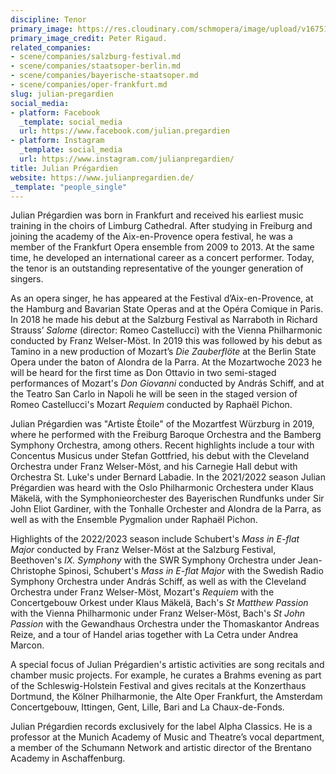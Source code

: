 ```yaml
---
discipline: Tenor
primary_image: https://res.cloudinary.com/schmopera/image/upload/v1675133701/media/2023/01/JulianPregardien_PeterRigaud_rnjpcn.jpg
primary_image_credit: Peter Rigaud.
related_companies:
- scene/companies/salzburg-festival.md
- scene/companies/staatsoper-berlin.md
- scene/companies/bayerische-staatsoper.md
- scene/companies/oper-frankfurt.md
slug: julian-pregardien
social_media:
- platform: Facebook
  _template: social_media
  url: https://www.facebook.com/julian.pregardien
- platform: Instagram
  _template: social_media
  url: https://www.instagram.com/julianpregardien/
title: Julian Prégardien
website: https://www.julianpregardien.de/
_template: "people_single"
---
```

Julian Prégardien was born in Frankfurt and received his earliest music training in the choirs of Limburg Cathedral. After studying in Freiburg and joining the academy of the Aix-en-Provence opera festival, he was a member of the Frankfurt Opera ensemble from 2009 to 2013. At the same time, he developed an international career as a concert performer. Today, the tenor is an outstanding representative of the younger generation of singers.

As an opera singer, he has appeared at the Festival d’Aix-en-Provence, at the Hamburg and Bavarian State Operas and at the Opéra Comique in Paris. In 2018 he made his debut at the Salzburg Festival as Narraboth in Richard Strauss’ _Salome_ (director: Romeo Castellucci) with the Vienna Philharmonic conducted by Franz Welser-Möst. In 2019 this was followed by his debut as Tamino in a new production of Mozart’s _Die Zauberflöte_ at the Berlin State Opera under the baton of Alondra de la Parra. At the Mozartwoche 2023 he will be heard for the first time as Don Ottavio in two semi-staged performances of Mozart's _Don Giovanni_ conducted by András Schiff, and at the Teatro San Carlo in Napoli he will be seen in the staged version of Romeo Castellucci's Mozart _Requiem_ conducted by Raphaël Pichon.

Julian Prégardien was "Artiste Ètoile" of the Mozartfest Würzburg in 2019, where he performed with the Freiburg Baroque Orchestra and the Bamberg Symphony Orchestra, among others. Recent highlights include a tour with Concentus Musicus under Stefan Gottfried, his debut with the Cleveland Orchestra under Franz Welser-Möst, and his Carnegie Hall debut with Orchestra St. Luke's under Bernard Labadie. In the 2021/2022 season Julian Prégardien was heard with the Oslo Philharmonic Orchestera under Klaus Mäkelä, with the Symphonieorchester des Bayerischen Rundfunks under Sir John Eliot Gardiner, with the Tonhalle Orchester and Alondra de la Parra, as well as with the Ensemble Pygmalion under Raphaël Pichon.

Highlights of the 2022/2023 season include Schubert's _Mass in E-flat Major_ conducted by Franz Welser-Möst at the Salzburg Festival, Beethoven's _IX. Symphony_ with the SWR Symphony Orchestra under Jean-Christophe Spinosi, Schubert's _Mass in E-flat Major_ with the Swedish Radio Symphony Orchestra under András Schiff, as well as with the Cleveland Orchestra under Franz Welser-Möst, Mozart's _Requiem_ with the Concertgebouw Orkest under Klaus Mäkelä, Bach's _St Matthew Passion_ with the Vienna Philharmonic under Franz Welser-Möst, Bach's _St John Passion_ with the Gewandhaus Orchestra under the Thomaskantor Andreas Reize, and a tour of Handel arias together with La Cetra under Andrea Marcon.

A special focus of Julian Prégardien's artistic activities are song recitals and chamber music projects. For example, he curates a Brahms evening as part of the Schleswig-Holstein Festival and gives recitals at the Konzerthaus Dortmund, the Kölner Philharmonie, the Alte Oper Frankfurt, the Amsterdam Concertgebouw, Ittingen, Gent, Lille, Bari and La Chaux-de-Fonds.

Julian Prégardien records exclusively for the label Alpha Classics. He is a professor at the Munich Academy of Music and Theatre’s vocal department, a member of the Schumann Network and artistic director of the Brentano Academy in Aschaffenburg.
